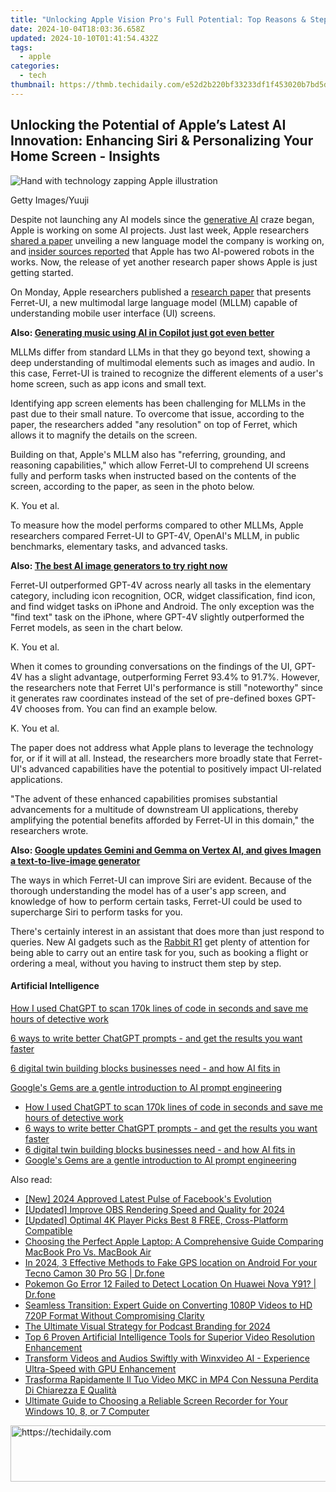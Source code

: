 ```yaml
---
title: "Unlocking Apple Vision Pro's Full Potential: Top Reasons & Steps for Securing Your Next Demo Appointment"
date: 2024-10-04T18:03:36.658Z
updated: 2024-10-10T01:41:54.432Z
tags:
  - apple
categories:
  - tech
thumbnail: https://thmb.techidaily.com/e52d2b220bf33233df1f453020b7bd5deb6b55f7ce3cda5235088e19c60778b1.jpg
---
```


## Unlocking the Potential of Apple’s Latest AI Innovation: Enhancing Siri & Personalizing Your Home Screen - Insights

![Hand with technology zapping Apple illustration](https://www.zdnet.com/a/img/resize/11db1b7be616ec8b251e0924066973b648278f61/2024/04/09/be259af0-44a9-4b97-aaaf-658bbdc2a6e9/gettyimages-1253038276.jpg?auto=webp&precrop=2121,1192,x0,y216&width=1280)

Getty Images/Yuuji

Despite not launching any AI models since the [generative AI](https://www.zdnet.com/article/what-is-generative-ai-and-why-is-it-so-popular-heres-everything-you-need-to-know/) craze began, Apple is working on some AI projects. Just last week, Apple researchers [shared a paper](https://www.zdnet.com/article/apple-claims-its-on-device-ai-system-realm-substantially-outperforms-gpt-4/) unveiling a new language model the company is working on, and [insider sources reported](https://www.zdnet.com/article/apple-reportedly-exploring-ai-powered-home-robots-including-these-two-products/) that Apple has two AI-powered robots in the works. Now, the release of yet another research paper shows Apple is just getting started. 

On Monday, Apple researchers published a [research paper](https://arxiv.org/abs/2404.05719) that presents Ferret-UI, a new multimodal large language model (MLLM) capable of understanding mobile user interface (UI) screens.

**Also: [Generating music using AI in Copilot just got even better](https://www.zdnet.com/article/generating-music-using-ai-in-copilot-just-got-even-better/)**

MLLMs differ from standard LLMs in that they go beyond text, showing a deep understanding of multimodal elements such as images and audio. In this case, Ferret-UI is trained to recognize the different elements of a user's home screen, such as app icons and small text. 

Identifying app screen elements has been challenging for MLLMs in the past due to their small nature. To overcome that issue, according to the paper, the researchers added "any resolution" on top of Ferret, which allows it to magnify the details on the screen. 

Building on that, Apple's MLLM also has "referring, grounding, and reasoning capabilities," which allow Ferret-UI to comprehend UI screens fully and perform tasks when instructed based on the contents of the screen, according to the paper, as seen in the photo below. 

K. You et al.

To measure how the model performs compared to other MLLMs, Apple researchers compared Ferret-UI to GPT-4V, OpenAI's MLLM, in public benchmarks, elementary tasks, and advanced tasks.

**Also: [The best AI image generators to try right now](https://www.zdnet.com/article/best-ai-image-generator/)**

Ferret-UI outperformed GPT-4V across nearly all tasks in the elementary category, including icon recognition, OCR, widget classification, find icon, and find widget tasks on iPhone and Android. The only exception was the "find text" task on the iPhone, where GPT-4V slightly outperformed the Ferret models, as seen in the chart below. 

K. You et al.

When it comes to grounding conversations on the findings of the UI, GPT-4V has a slight advantage, outperforming Ferret 93.4% to 91.7%. However, the researchers note that Ferret UI's performance is still "noteworthy" since it generates raw coordinates instead of the set of pre-defined boxes GPT-4V chooses from. You can find an example below. 

K. You et al.

The paper does not address what Apple plans to leverage the technology for, or if it will at all. Instead, the researchers more broadly state that Ferret-UI's advanced capabilities have the potential to positively impact UI-related applications.

"The advent of these enhanced capabilities promises substantial advancements for a multitude of downstream UI applications, thereby amplifying the potential benefits afforded by Ferret-UI in this domain," the researchers wrote. 

**Also: [Google updates Gemini and Gemma on Vertex AI, and gives Imagen a text-to-live-image generator](https://www.zdnet.com/article/google-updates-gemini-and-gemma-on-vertex-ai-and-gives-imagen-a-text-to-live-image-generator/)**

The ways in which Ferret-UI can improve Siri are evident. Because of the thorough understanding the model has of a user's app screen, and knowledge of how to perform certain tasks, Ferret-UI could be used to supercharge Siri to perform tasks for you. 

There's certainly interest in an assistant that does more than just respond to queries. New AI gadgets such as the [Rabbit R1](https://www.zdnet.com/article/this-ai-startup-made-a-199-gadget-that-replaces-apps-with-rabbits-and-it-might-just-work/) get plenty of attention for being able to carry out an entire task for you, such as booking a flight or ordering a meal, without you having to instruct them step by step.

#### Artificial Intelligence

[How I used ChatGPT to scan 170k lines of code in seconds and save me hours of detective work](https://www.zdnet.com/article/how-chatgpt-scanned-170k-lines-of-code-in-seconds-and-saved-me-hours-of-work/ "How I used ChatGPT to scan 170k lines of code in seconds and save me hours of detective work")

[6 ways to write better ChatGPT prompts - and get the results you want faster](https://www.zdnet.com/article/6-ways-to-write-better-chatgpt-prompts-and-get-the-results-you-want-faster/ "6 ways to write better ChatGPT prompts - and get the results you want faster")

[6 digital twin building blocks businesses need - and how AI fits in](https://www.zdnet.com/article/6-digital-twin-building-blocks-businesses-need-and-how-ai-fits-in/ "6 digital twin building blocks businesses need - and how AI fits in")

[Google's Gems are a gentle introduction to AI prompt engineering](https://www.zdnet.com/article/googles-gems-are-a-gentle-introduction-to-ai-prompt-engineering/ "Google's Gems are a gentle introduction to AI prompt engineering")

* [How I used ChatGPT to scan 170k lines of code in seconds and save me hours of detective work](https://www.zdnet.com/article/how-chatgpt-scanned-170k-lines-of-code-in-seconds-and-saved-me-hours-of-work/ "How I used ChatGPT to scan 170k lines of code in seconds and save me hours of detective work")
* [6 ways to write better ChatGPT prompts - and get the results you want faster](https://www.zdnet.com/article/6-ways-to-write-better-chatgpt-prompts-and-get-the-results-you-want-faster/ "6 ways to write better ChatGPT prompts - and get the results you want faster")
* [6 digital twin building blocks businesses need - and how AI fits in](https://www.zdnet.com/article/6-digital-twin-building-blocks-businesses-need-and-how-ai-fits-in/ "6 digital twin building blocks businesses need - and how AI fits in")
* [Google's Gems are a gentle introduction to AI prompt engineering](https://www.zdnet.com/article/googles-gems-are-a-gentle-introduction-to-ai-prompt-engineering/ "Google's Gems are a gentle introduction to AI prompt engineering")

<ins class="adsbygoogle"
     style="display:block"
     data-ad-format="autorelaxed"
     data-ad-client="ca-pub-7571918770474297"
     data-ad-slot="1223367746"></ins>

<ins class="adsbygoogle"
     style="display:block"
     data-ad-client="ca-pub-7571918770474297"
     data-ad-slot="8358498916"
     data-ad-format="auto"
     data-full-width-responsive="true"></ins>

<span class="atpl-alsoreadstyle">Also read:</span>
<div><ul>
<li><a href="https://facebook-video-content.techidaily.com/new-2024-approved-latest-pulse-of-facebooks-evolution/"><u>[New] 2024 Approved Latest Pulse of Facebook's Evolution</u></a></li>
<li><a href="https://digital-screen-recording.techidaily.com/updated-improve-obs-rendering-speed-and-quality-for-2024/"><u>[Updated] Improve OBS Rendering Speed and Quality for 2024</u></a></li>
<li><a href="https://extra-support.techidaily.com/updated-optimal-4k-player-picks-best-8-free-cross-platform-compatible/"><u>[Updated] Optimal 4K Player Picks Best 8 FREE, Cross-Platform Compatible</u></a></li>
<li><a href="https://techtrends.techidaily.com/choosing-the-perfect-apple-laptop-a-comprehensive-guide-comparing-macbook-pro-vs-macbook-air/"><u>Choosing the Perfect Apple Laptop: A Comprehensive Guide Comparing MacBook Pro Vs. MacBook Air</u></a></li>
<li><a href="https://android-location.techidaily.com/in-2024-3-effective-methods-to-fake-gps-location-on-android-for-your-tecno-camon-30-pro-5g-drfone-by-drfone-virtual/"><u>In 2024, 3 Effective Methods to Fake GPS location on Android For your Tecno Camon 30 Pro 5G | Dr.fone</u></a></li>
<li><a href="https://android-pokemon-go.techidaily.com/pokemon-go-error-12-failed-to-detect-location-on-huawei-nova-y91-drfone-by-drfone-virtual-android/"><u>Pokemon Go Error 12 Failed to Detect Location On Huawei Nova Y91? | Dr.fone</u></a></li>
<li><a href="https://eaxpv-info.techidaily.com/seamless-transition-expert-guide-on-converting-1080p-videos-to-hd-720p-format-without-compromising-clarity/"><u>Seamless Transition: Expert Guide on Converting 1080P Videos to HD 720P Format Without Compromising Clarity</u></a></li>
<li><a href="https://some-approaches.techidaily.com/the-ultimate-visual-strategy-for-podcast-branding-for-2024/"><u>The Ultimate Visual Strategy for Podcast Branding for 2024</u></a></li>
<li><a href="https://eaxpv-info.techidaily.com/top-6-proven-artificial-intelligence-tools-for-superior-video-resolution-enhancement/"><u>Top 6 Proven Artificial Intelligence Tools for Superior Video Resolution Enhancement</u></a></li>
<li><a href="https://eaxpv-info.techidaily.com/transform-videos-and-audios-swiftly-with-winxvideo-ai-experience-ultra-speed-with-gpu-enhancement/"><u>Transform Videos and Audios Swiftly with Winxvideo AI - Experience Ultra-Speed with GPU Enhancement</u></a></li>
<li><a href="https://eaxpv-info.techidaily.com/trasforma-rapidamente-il-tuo-video-mkc-in-mp4-con-nessuna-perdita-di-chiarezza-e-qualita/"><u>Trasforma Rapidamente Il Tuo Video MKC in MP4 Con Nessuna Perdita Di Chiarezza E Qualità</u></a></li>
<li><a href="https://eaxpv-info.techidaily.com/ultimate-guide-to-choosing-a-reliable-screen-recorder-for-your-windows-10-8-or-7-computer/"><u>Ultimate Guide to Choosing a Reliable Screen Recorder for Your Windows 10, 8, or 7 Computer</u></a></li>
</ul></div>

<!-- affiliate ads begin -->
<a href="https://ephamedtechinc.pxf.io/c/5597632/2136623/26400" target="_top" id="2136623">
  <img src="//a.impactradius-go.com/display-ad/26400-2136623" border="0" alt="https://techidaily.com" width="728" height="90"/>
</a>
<img height="0" width="0" src="https://ephamedtechinc.pxf.io/i/5597632/2136623/26400" style="position:absolute;visibility:hidden;" border="0" />
<!-- affiliate ads end -->

